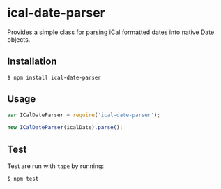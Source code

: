 # ical-date-parser

Provides a simple class for parsing iCal formatted dates into native Date objects.

## Installation

```
$ npm install ical-date-parser
```

## Usage

```js
var ICalDateParser = require('ical-date-parser');

new ICalDateParser(icalDate).parse();
```

## Test

Test are run with `tape` by running:

```
$ npm test
```
